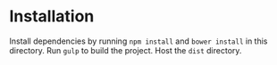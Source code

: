# Installation

Install dependencies by running `npm install` and `bower install` in this directory. Run `gulp` to build the project. Host the `dist` directory.